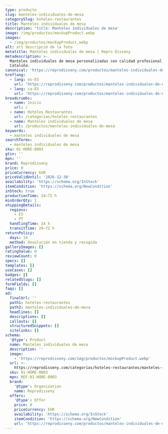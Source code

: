 ```yaml
---
type: producto
slug: manteles-individuales-de-mesa
categorySlug: hoteles-restaurantes
title: Manteles individuales de mesa
description: 'title: Manteles individuales de mesa'
image: /img/productos/mockupProduct.webp
images:
  - /img/productos/mockupProduct.webp
alt: alt descripció de la foto
metatitle: Manteles individuales de mesa | Repro Disseny
metadescription: >-
  Manteles individuales de mesa personalizadas con calidad profesional en
  Cataluña.
canonical: 'https://reprodisseny.com/productos/manteles-individuales-de-mesa'
hreflang:
  - lang: es-ES
    url: 'https://reprodisseny.com/productos/manteles-individuales-de-mesa'
  - lang: ca-ES
    url: 'https://reprodisseny.com/productos/manteles-individuales-de-mesa'
breadcrumbs:
  - name: Inicio
    url: /
  - name: Hoteles Restaurantes
    url: /categorias/hoteles-restaurantes
  - name: Manteles individuales de mesa
    url: /productos/manteles-individuales-de-mesa
keywords:
  - manteles individuales de mesa
searchTerms:
  - manteles individuales de mesa
sku: 01-HORE-0003
gtin: ''
mpn: ''
brand: Reprodisseny
price: 0
priceCurrency: EUR
priceValidUntil: '2026-12-30'
availability: 'https://schema.org/InStock'
itemCondition: 'https://schema.org/NewCondition'
inStock: true
productionTime: 24–72 h
minOrderQty: 1
shippingDetails:
  regions:
    - ES
    - PT
  handlingTime: 24 h
  transitTime: 24–72 h
returnPolicy:
  days: 14
  method: devolución en tienda y recogida
galleryImages: []
ratingValue: 0
reviewCount: 0
specs: []
templates: []
useCases: []
badges: []
relatedSlugs: []
formFields: []
faqs: []
ad:
  finalUrl: ''
  path1: hoteles-restaurantes
  path2: manteles-individuales-de-mesa
  headlines: []
  descriptions: []
  callouts: []
  structuredSnippets: []
  sitelinks: []
schema:
  '@type': Product
  name: Manteles individuales de mesa
  description: ''
  image:
    - 'https://reprodisseny.com/img/productos/mockupProduct.webp'
  url: >-
    https://reprodisseny.com/categorias/hoteles-restaurantes/manteles--individuales-de-mesa
  sku: 01-HORE-0003
  mpn: REF-01-HORE-0003
  brand:
    '@type': Organization
    name: Reprodisseny
  offers:
    '@type': Offer
    price: 0
    priceCurrency: EUR
    availability: 'https://schema.org/InStock'
    itemCondition: 'https://schema.org/NewCondition'
    url: 'https://reprodisseny.com/productos/manteles-individuales-de-mesa'
---
```


